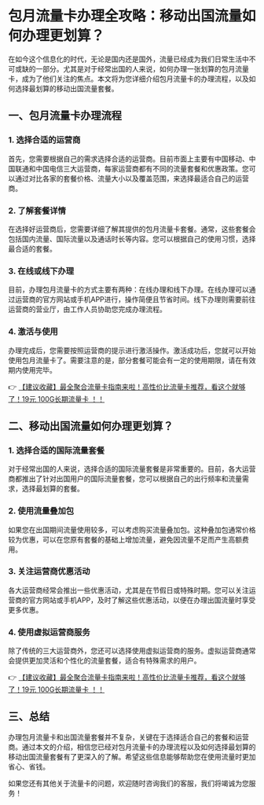 # 包月流量卡办理全攻略：移动出国流量如何办理更划算？

在如今这个信息化的时代，无论是国内还是国外，流量已经成为我们日常生活中不可或缺的一部分。尤其是对于经常出国的人来说，如何办理一张划算的包月流量卡，成为了他们关注的焦点。本文将为您详细介绍包月流量卡的办理流程，以及如何选择最划算的移动出国流量套餐。

## 一、包月流量卡办理流程

### 1. 选择合适的运营商
首先，您需要根据自己的需求选择合适的运营商。目前市面上主要有中国移动、中国联通和中国电信三大运营商，每家运营商都有不同的流量套餐和优惠政策。您可以通过对比各家的套餐价格、流量大小以及覆盖范围，来选择最适合自己的运营商。

### 2. 了解套餐详情
在选择好运营商后，您需要详细了解其提供的包月流量卡套餐。通常，这些套餐会包括国内流量、国际流量以及通话时长等内容。您可以根据自己的使用习惯，选择最合适的套餐。

### 3. 在线或线下办理
目前，办理包月流量卡的方式主要有两种：在线办理和线下办理。在线办理可以通过运营商的官方网站或手机APP进行，操作简便且节省时间。线下办理则需要前往运营商的营业厅，由工作人员协助您完成办理流程。

### 4. 激活与使用
办理完成后，您需要按照运营商的提示进行激活操作。激活成功后，您就可以开始使用包月流量卡了。需要注意的是，部分套餐可能会有一定的使用期限，请在有效期内使用完毕。

👉 [【建议收藏】最全聚合流量卡指南来啦！高性价比流量卡推荐，看这个就够了！19元 100G长期流量卡 ！！](https://bit.ly/Liuliangka)

## 二、移动出国流量如何办理更划算？

### 1. 选择合适的国际流量套餐
对于经常出国的人来说，选择合适的国际流量套餐是非常重要的。目前，各大运营商都推出了针对出国用户的国际流量套餐，您可以根据自己的出行频率和流量需求，选择最划算的套餐。

### 2. 使用流量叠加包
如果您在出国期间流量使用较多，可以考虑购买流量叠加包。这种叠加包通常价格较为优惠，可以在您原有套餐的基础上增加流量，避免因流量不足而产生高额费用。

### 3. 关注运营商优惠活动
各大运营商经常会推出一些优惠活动，尤其是在节假日或特殊时期。您可以关注运营商的官方网站或手机APP，及时了解这些优惠活动，以便在办理出国流量时享受更多优惠。

### 4. 使用虚拟运营商服务
除了传统的三大运营商外，您还可以选择使用虚拟运营商的服务。虚拟运营商通常会提供更加灵活和个性化的流量套餐，适合有特殊需求的用户。

👉 [【建议收藏】最全聚合流量卡指南来啦！高性价比流量卡推荐，看这个就够了！19元 100G长期流量卡 ！！](https://bit.ly/Liuliangka)

## 三、总结

办理包月流量卡和出国流量套餐并不复杂，关键在于选择适合自己的套餐和运营商。通过本文的介绍，相信您已经对包月流量卡的办理流程以及如何选择最划算的移动出国流量套餐有了更深入的了解。希望这些信息能够帮助您在使用流量时更加省心、省钱。

如果您还有其他关于流量卡的问题，欢迎随时咨询我们的客服，我们将竭诚为您服务！